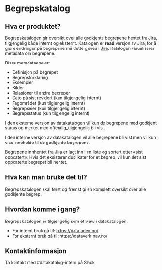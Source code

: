 # Begrepskatalog

## Hva er produktet?
Begrepskatalogen gir oversikt over alle godkjente begrepene hentet fra Jira, tilgjengelig både internt og eksternt. Katalogen er **read** versjon av Jira, for å gjøre endringer på begrepene må dette gjøres i [Jira](https://jira.adeo.no/projects/BEGREP/issues/BEGREP-2220?filter=allissues). Katalogen visualiserer metadata om begrepene.

Disse metadataene er:

* Definisjon på begrepet
* Begrepsforklaring
* Eksempler
* Kilder
* Relasjoner til andre begreper
* Dato på sist revidert (kun tilgjengelig internt)
* Fagområdet (kun tilgjengelig internt)
* Begrepseier (kun tilgjengelig internt)
* Begrepsstatus (kun tilgjengelig internt)

I den eksterne versjon av datakatalogen vil kun de begrepene med godkjent status og merket med offentlig_tilgjengelig bli vist.

I den interne versjon av datakatalogen vil alle begrepene bli vist men vil kun vise inneholde til de godkjente begrepene.

Begrepene innhentet fra Jira er lagt inn i en liste og sortert etter «sist oppdatert». Hvis det eksisterer duplikater for et begrep, vil kun det sist oppdaterte begrepet bli hentet.

## Hva kan man bruke det til?
Begrepskatalogen skal først og fremst gi en komplett oversikt over alle godkjente begrep.

## Hvordan komme i gang?
Begrepskatalogen er tilgjengelig som et view i datakatalogen.

* For internt bruk gå til: https://data.adeo.no/
* For eksternt bruk gå til: https://dataverk.nav.no/

## Kontaktinformasjon

Ta kontakt med #datakatalog-intern på Slack


